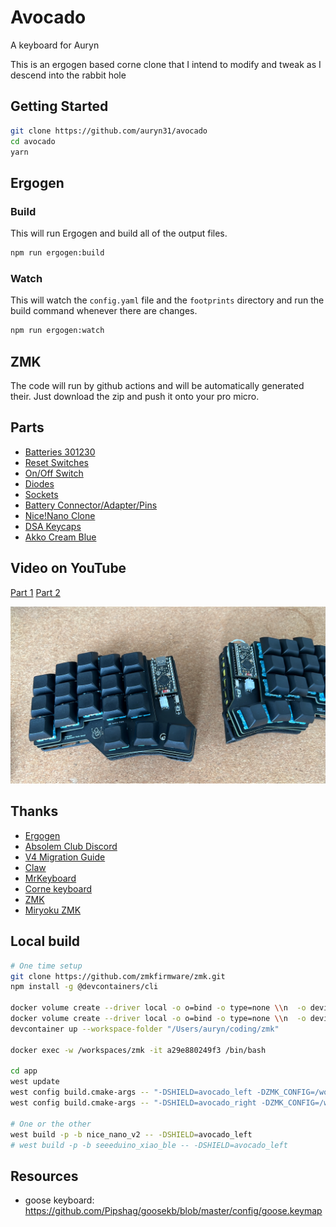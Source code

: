 # Avocado

A keyboard for Auryn

This is an ergogen based corne clone that I intend to modify and tweak as I descend into the rabbit hole

## Getting Started

```bash
git clone https://github.com/auryn31/avocado
cd avocado
yarn
```

## Ergogen

### Build

This will run Ergogen and build all of the output files.

```bash
npm run ergogen:build
```

### Watch

This will watch the `config.yaml` file and the `footprints` directory and run the build command whenever there are changes.

```bash
npm run ergogen:watch
```

## ZMK

The code will run by github actions and will be automatically generated their.
Just download the zip and push it onto your pro micro.

## Parts

- [Batteries 301230](https://de.aliexpress.com/item/1005007002754764.html)
- [Reset Switches](https://de.aliexpress.com/item/32873382894.html)
- [On/Off Switch](https://de.aliexpress.com/item/4000685483225.html)
- [Diodes](https://de.aliexpress.com/item/32849879904.html)
- [Sockets](https://de.aliexpress.com/item/4001122376295.html)
- [Battery Connector/Adapter/Pins](https://de.aliexpress.com/item/1005004955655144.html)
- [Nice!Nano Clone](https://de.aliexpress.com/item/1005006446457448.html)
- [DSA Keycaps](https://de.aliexpress.com/item/1005006005905021.html)
- [Akko Cream Blue](https://de.aliexpress.com/item/1005006382591392.html)

## Video on YouTube

[Part 1](https://youtu.be/ohu4tZ4qov8)
[Part 2](https://youtu.be/3RLsh07ZFMo)

![keyboard](./images/keyboard.jpeg)

## Thanks

- <a href="https://github.com/ergogen/ergogen" target="_blank">Ergogen</a>
- <a href="https://discord.gg/nbKcAZB" target="_blank">Absolem Club Discord</a>
- <a href="https://github.com/tsteffek/Ergogen-V4-Migration-Guide" target="_blank">V4 Migration Guide</a>
- <a href="https://gitlab.com/Audijo/keyboard" target="_blank">Claw</a>
- <a href="https://github.com/MrCarney/mrkeyboard" target="_blank">MrKeyboard</a>
- <a href="https://github.com/foostan/crkbd" target="_blank">Corne keyboard</a>
- <a href="https://github.com/zmkfirmware/zmk" target="_blank">ZMK</a>
- <a href="https://github.com/manna-harbour/miryoku_zmk" target="_blank">Miryoku ZMK</a>

## Local build

```sh
# One time setup
git clone https://github.com/zmkfirmware/zmk.git
npm install -g @devcontainers/cli

docker volume create --driver local -o o=bind -o type=none \\n  -o device="/Users/auryn/coding/avocado/config" zmk-config
docker volume create --driver local -o o=bind -o type=none \\n  -o device="/Users/auryn/coding/avocado/zephyr" zmk-modules
devcontainer up --workspace-folder "/Users/auryn/coding/zmk"

docker exec -w /workspaces/zmk -it a29e880249f3 /bin/bash

cd app
west update
west config build.cmake-args -- "-DSHIELD=avocado_left -DZMK_CONFIG=/workspaces/zmk-config"
west config build.cmake-args -- "-DSHIELD=avocado_right -DZMK_CONFIG=/workspaces/zmk-config"

# One or the other
west build -p -b nice_nano_v2 -- -DSHIELD=avocado_left
# west build -p -b seeeduino_xiao_ble -- -DSHIELD=avocado_left
```

## Resources

- goose keyboard: https://github.com/Pipshag/goosekb/blob/master/config/goose.keymap
